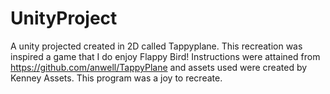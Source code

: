 # UnityProject

A unity projected created in 2D called Tappyplane. This recreation was inspired a game that I do enjoy Flappy Bird! Instructions were attained from https://github.com/anwell/TappyPlane and assets used were created by Kenney Assets. This program was a joy to recreate. 
